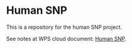 # Human SNP

This is a repository for the human SNP project.

See notes at WPS cloud document: [Human SNP](https://kdocs.cn/l/ctgvmxKPKfYD).
